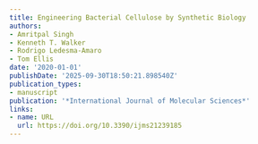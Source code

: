 ```yaml
---
title: Engineering Bacterial Cellulose by Synthetic Biology
authors:
- Amritpal Singh
- Kenneth T. Walker
- Rodrigo Ledesma‐Amaro
- Tom Ellis
date: '2020-01-01'
publishDate: '2025-09-30T18:50:21.898540Z'
publication_types:
- manuscript
publication: '*International Journal of Molecular Sciences*'
links:
- name: URL
  url: https://doi.org/10.3390/ijms21239185
---
```

